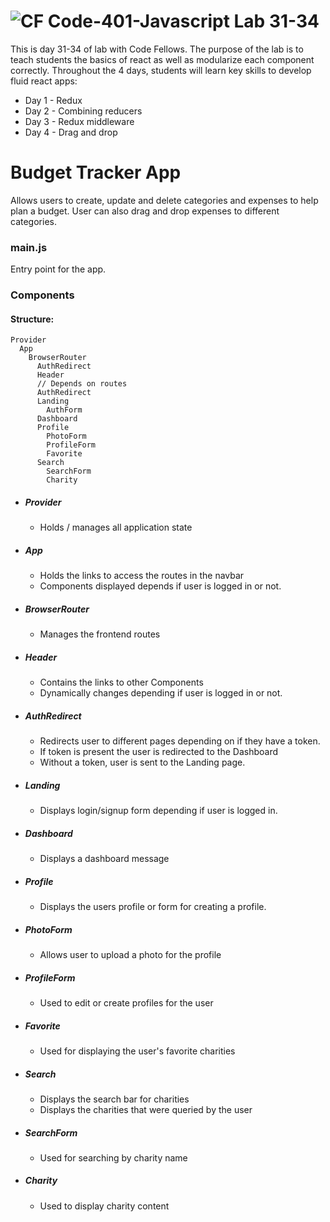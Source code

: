 ![CF](https://camo.githubusercontent.com/70edab54bba80edb7493cad3135e9606781cbb6b/687474703a2f2f692e696d6775722e636f6d2f377635415363382e706e67) Code-401-Javascript Lab 31-34
===
This is day 31-34 of lab with Code Fellows. The purpose of the lab is to teach students the basics of react as well as modularize each component correctly. Throughout the 4 days, students will learn key skills to develop fluid react apps:
* Day 1 - Redux
* Day 2 - Combining reducers
* Day 3 - Redux middleware
* Day 4 - Drag and drop

# Budget Tracker App

Allows users to create, update and delete categories and expenses to help plan a budget. User can also drag and drop expenses to different categories.

### main.js

Entry point for the app.

### Components

#### Structure:
```
Provider
  App
    BrowserRouter
      AuthRedirect
      Header
      // Depends on routes
      AuthRedirect
      Landing
        AuthForm
      Dashboard
      Profile
        PhotoForm
        ProfileForm
        Favorite
      Search
        SearchForm
        Charity
```
  * ##### Provider
    * Holds / manages all application state
  * ##### App
    * Holds the links to access the routes in the navbar
    * Components displayed depends if user is logged in or not.
  * ##### BrowserRouter
    * Manages the frontend routes
  * ##### Header
    * Contains the links to other Components
    * Dynamically changes depending if user is logged in or not.
  * ##### AuthRedirect
    * Redirects user to different pages depending on if they have a token.
    * If token is present the user is redirected to the Dashboard
    * Without a token, user is sent to the Landing page.
  * ##### Landing
    * Displays login/signup form depending if user is logged in.
  * ##### Dashboard
    * Displays a dashboard message
  * ##### Profile
    * Displays the users profile or form for creating a profile.
  * ##### PhotoForm
    * Allows user to upload a photo for the profile
  * ##### ProfileForm
    * Used to edit or create profiles for the user
  * ##### Favorite
    * Used for displaying the user's favorite charities
  * ##### Search
    * Displays the search bar for charities
    * Displays the charities that were queried by the user
  * ##### SearchForm
    * Used for searching by charity name
  * ##### Charity
    * Used to display charity content
